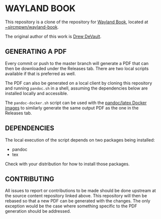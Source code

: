 # WAYLAND BOOK

This repository is a clone of the repository for [Wayland Book](https://wayland-book.com/), located at
[~sircmpwn/wayland-book](https://git.sr.ht/~sircmpwn/wayland-book).

The original author of this work is [Drew DeVault](https://github.com/ddevault).

## GENERATING A PDF

Every commit or push to the master branch will generate a PDF that can then be
downloaded under the Releases tab. There are two local scripts available if
that is preferred as well.

The PDF can also be generated on a local client by cloning this repository and
running `pandoc.sh` in a shell, assuming the dependencies below are installed
locally and accessible.

The `pandoc-docker.sh` script can be used with the [pandoc/latex Docker images](https://hub.docker.com/r/pandoc/latex)
to similarly generate the same output PDF as the one in the Releases tab.

## DEPENDENCIES

The local execution of the script depends on two packages being installed:

- pandoc
- tex

Check with your distribution for how to install those packages.

## CONTRIBUTING

All issues to report or contributions to be made should be done upstream at the
source content repository linked above. This repository will then be rebased so
that a new PDF can be generated with the changes. The only exception would be
the case where something specific to the PDF generation should be addressed.
